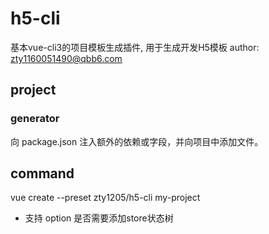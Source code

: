 # h5-cli
基本vue-cli3的项目模板生成插件, 用于生成开发H5模板
author: <zty1160051490@qbb6.com>

## project
### generator
向 package.json 注入额外的依赖或字段，并向项目中添加文件。

## command
vue create --preset zty1205/h5-cli my-project
- 支持 option 是否需要添加store状态树